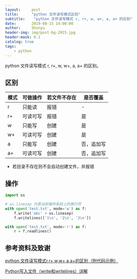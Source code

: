 ```yaml
---
layout:     post
title:      "python 文件读写模式区别"
subtitle:    "python 文件读写模式 r, r+, w, w+, a, a+ 的区别"
date:       2019-08-15 14:00:00
author:     Shunyu
header-img: img/post-bg-2015.jpg
header-mask: 0.1
catalog: true
tags:
    - python
---
```




python 文件读写模式 r, r+, w, w+, a, a+ 的区别。



## 区别

| 模式 | 可做操作 | 若文件不存在 | 是否覆盖   |
| ---- | -------- | ------------ | ---------- |
| r    | 只能读   | 报错         | -          |
| r+   | 可读可写 | 报错         | 是         |
| w    | 只能写   | 创建         | 是         |
| w+   | 可读可写 | 创建         | 是         |
| a    | 只能写   | 创建         | 否，追加写 |
| a+   | 可读可写 | 创建         | 否，追加写 |

- 若目录不存在则不会自动创建文件，并报错



## 操作

```python
import os

# os.linesep 代表当前操作系统上的换行符
with open('test.txt', mode='w') as f:
    f.write('abc' + os.linesep)
    f.writelines(['1\n', '2\n', '3\n'])

with open('test.txt', mode='r') as f:
    r = f.readlines()
```



## 参考资料及致谢

[python 文件读写模式r,r+,w,w+,a,a+的区别（附代码示例）](https://www.cnblogs.com/dadong616/p/6824859.html)

[Python写入文件（write和writelines）详解](http://c.biancheng.net/view/2556.html)

